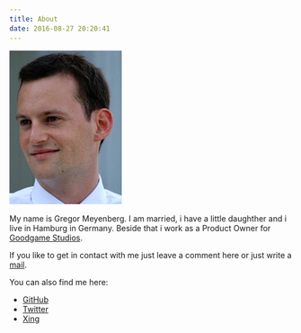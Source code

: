 ```yaml
---
title: About
date: 2016-08-27 20:20:41
---
```


![](./index/me.jpg "Me")

My name is Gregor Meyenberg. I am married, i have a little daughther and i live in Hamburg in Germany. Beside that i work as a Product Owner for [Goodgame Studios](https://www.goodgamestudios.com).

If you like to get in contact with me just leave a comment here or just write a [mail](mailto:gregor@meyenberg.de "gregor@meyenberg.de"). 

You can also find me here:
* [GitHub](https://github.com/gregormey/)
* [Twitter](https://twitter.com/gregormey)
* [Xing](https://www.xing.com/profile/Gregor_Meyenberg)
